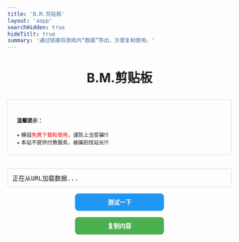 ```yaml
---
title: 'B.M.剪贴板'
layout: 'aapp'
searchHidden: true
hideTitlt: true
summary: '通过链接将游戏内“数据”导出，方便复制使用。'
---
```



<h1>B.M.剪贴板</h1>

<div class="reminder">
  <small class="note">
    <h4>温馨提示：</h4>
    • 模组<span style="color:red !important;" class="">免费下载和使用</span>，谨防上当受骗!!!<br>
    • 本站不提供付费服务，被骗别找站长!!!
  </small>
</div>



<!-- 显示从URL获取的数据 -->
<div class="file-info" id="data-container">
    正在从URL加载数据...
</div>

<div class="section">
 
  <!-- 测试按钮 -->
  <button class="test-btn" id="test-btn">测试一下</button>

  <!-- 复制按钮 -->
  <button id="copy-btn">复制内容</button>
  
  <!-- 复制成功提示 -->
  <div class="copied-notice" id="copied-notice">
      已复制到剪贴板！
  </div>
  
  <!-- 错误提示区域 -->
  <div class="error" id="error-msg"></div>
</div>

<!-- <script defer src="/js/app-copy.js"></script> -->



  <style>
      /* 您提供的CSS样式 */
      h1 {
          text-align: center;
          margin-bottom: 30px;
      }
      .reminder{
          margin-bottom: 30px;
          padding: 20px;
          border: 1px solid #ddd;
          border-radius: 3px;
      }
      .drop-zone {
          border: 2px dashed #aaa;
          padding: 20px;
          text-align: center;
          margin: 10px 0;
          cursor: pointer;
          border-radius: 3px;
      }
      .drop-zone.drag-over {
          border-color: #666;
      }
      .section button {
          border-radius: 8px;
          padding: 10px;
          margin: 10px auto;
          cursor: pointer;
          display: block;
          width: 200px;
          background-color: #4CAF50;
          color: white;
          border: none;
          font-weight: bold;
      }
      .section button:hover {
          transform: translateY(-1px);
          box-shadow: 0 2px 8px #666;
      }
      /* 测试按钮样式区分 */
      .section button.test-btn {
          background-color: #2196F3;
      }
      .file-info {
          margin: 10px 0;
          padding: 10px;
          border: 1px solid #ddd;
          border-radius: 3px;
          white-space: nowrap;
          overflow-x: auto;
          font-family: monospace;
      }
      .progress-container {
          margin: 10px 0;
          display: none;
      }
      .progress-bar {
          height: 5px;
          border: 1px solid #666;
          border-radius: 3px;
          overflow: hidden;
      }
      .progress-fill {
          height: 100%;
          width: 0%;
          transition: width 0.3s;
          background-color: #4cd964;
      }
      .error {
          color: red;
          margin: 10px 0;
          display: none;
      }
      .file-list {
          margin: 10px 0;
          max-height: 200px;
          overflow-y: auto;
          border: 1px solid #ddd;
          border-radius: 3px;
          padding: 10px;
      }
      .file-item {
          padding: 5px;
          border-bottom: 1px solid #eee;
      }
      .file-item:last-child {
          border-bottom: none;
      }

      /* 新增样式 */
      .copied-notice {
          display: none;
          position: fixed;
          top: 20px;
          left: 50%;
          transform: translateX(-50%);
          background-color: #4CAF50;
          color: white;
          padding: 10px 20px;
          border-radius: 5px;
          box-shadow: 0 2px 10px rgba(0,0,0,0.2);
          z-index: 1000;
          animation: fadeOut 2s forwards;
      }
      @keyframes fadeOut {
          0% { opacity: 1; }
          70% { opacity: 1; }
          100% { opacity: 0; }
      }
  </style>
